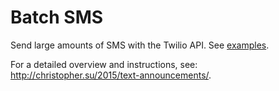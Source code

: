 # Batch SMS
Send large amounts of SMS with the Twilio API. See [examples](https://github.com/csu/batch_sms/tree/master/examples).

For a detailed overview and instructions, see: http://christopher.su/2015/text-announcements/.